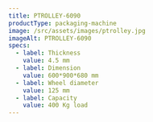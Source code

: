 ```yaml
---
title: PTROLLEY-6090
productType: packaging-machine
image: /src/assets/images/ptrolley.jpg
imageAlt: PTROLLEY-6090
specs:
  - label: Thickness
    value: 4.5 mm
  - label: Dimension
    value: 600*900*680 mm
  - label: Wheel diameter
    value: 125 mm
  - label: Capacity
    value: 400 Kg load
---
```

